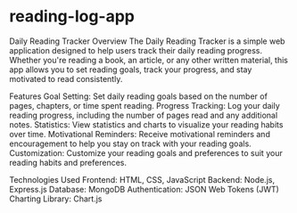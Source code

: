 # reading-log-app
Daily Reading Tracker
Overview
The Daily Reading Tracker is a simple web application designed to help users track their daily reading progress. Whether you're reading a book, an article, or any other written material, this app allows you to set reading goals, track your progress, and stay motivated to read consistently.

Features
Goal Setting: Set daily reading goals based on the number of pages, chapters, or time spent reading.
Progress Tracking: Log your daily reading progress, including the number of pages read and any additional notes.
Statistics: View statistics and charts to visualize your reading habits over time.
Motivational Reminders: Receive motivational reminders and encouragement to help you stay on track with your reading goals.
Customization: Customize your reading goals and preferences to suit your reading habits and preferences.

Technologies Used
Frontend: HTML, CSS, JavaScript
Backend: Node.js, Express.js
Database: MongoDB
Authentication: JSON Web Tokens (JWT)
Charting Library: Chart.js
